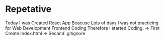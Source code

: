 # Repetative

Today I was Created React App Beacuse Lots of days I was not practicing for Web Development Frontend Coding Therefore I started Coding.
=> First Create Index.html
=> Secand .gitignore